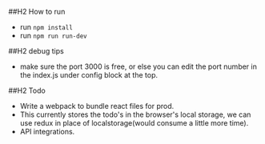 ##H2 How to run 
- run `npm install`
- run `npm run run-dev` 

##H2 debug tips
- make sure the port 3000 is free, or else you can edit the port number in the index.js under config block at the top.

##H2 Todo
- Write a webpack to bundle react files for prod.
- This currently stores the todo's in the browser's local storage, we can use redux in place of localstorage(would consume a little more time).
- API integrations.